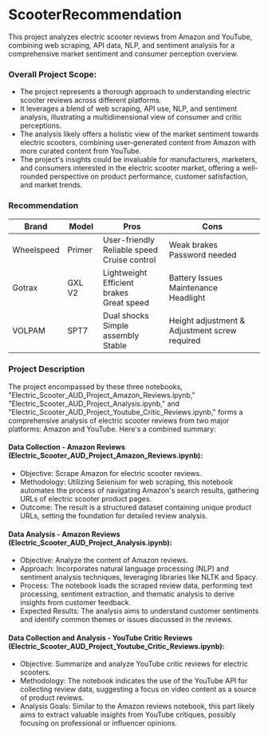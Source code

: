 # ScooterRecommendation
This project analyzes electric scooter reviews from Amazon and YouTube, combining web scraping, API data, NLP, and sentiment analysis for a comprehensive market sentiment and consumer perception overview.

### Overall Project Scope:

- The project represents a thorough approach to understanding electric scooter reviews across different platforms.
- It leverages a blend of web scraping, API use, NLP, and sentiment analysis, illustrating a multidimensional view of consumer and critic perceptions.
- The analysis likely offers a holistic view of the market sentiment towards electric scooters, combining user-generated content from Amazon with more curated content from YouTube.
- The project's insights could be invaluable for manufacturers, marketers, and consumers interested in the electric scooter market, offering a well-rounded perspective on product performance, customer satisfaction, and market trends.

### Recommendation

| Brand     | Model  | Pros                                  | Cons                                 |
|-----------|--------|---------------------------------------|--------------------------------------|
| Wheelspeed| Primer | User-friendly<br>Reliable speed<br>Cruise control | Weak brakes<br>Password needed       |
| Gotrax    | GXL V2 | Lightweight<br>Efficient brakes<br>Great speed    | Battery Issues<br>Maintenance<br>Headlight |
| VOLPAM    | SPT7   | Dual shocks<br>Simple assembly<br>Stable         | Height adjustment &<br>Adjustment screw required |

### Project Description

The project encompassed by these three notebooks, "Electric_Scooter_AUD_Project_Amazon_Reviews.ipynb," "Electric_Scooter_AUD_Project_Analysis.ipynb," and "Electric_Scooter_AUD_Project_Youtube_Critic_Reviews.ipynb," forms a comprehensive analysis of electric scooter reviews from two major platforms: Amazon and YouTube. Here's a combined summary:

#### Data Collection - Amazon Reviews (Electric_Scooter_AUD_Project_Amazon_Reviews.ipynb):

- Objective: Scrape Amazon for electric scooter reviews.
- Methodology: Utilizing Selenium for web scraping, this notebook automates the process of navigating Amazon's search results, gathering URLs of electric scooter product pages.
- Outcome: The result is a structured dataset containing unique product URLs, setting the foundation for detailed review analysis.

#### Data Analysis - Amazon Reviews (Electric_Scooter_AUD_Project_Analysis.ipynb):

- Objective: Analyze the content of Amazon reviews.
- Approach: Incorporates natural language processing (NLP) and sentiment analysis techniques, leveraging libraries like NLTK and Spacy.
- Process: The notebook loads the scraped review data, performing text processing, sentiment extraction, and thematic analysis to derive insights from customer feedback.
- Expected Results: The analysis aims to understand customer sentiments and identify common themes or issues discussed in the reviews.

#### Data Collection and Analysis - YouTube Critic Reviews (Electric_Scooter_AUD_Project_Youtube_Critic_Reviews.ipynb):

- Objective: Summarize and analyze YouTube critic reviews for electric scooters.
- Methodology: The notebook indicates the use of the YouTube API for collecting review data, suggesting a focus on video content as a source of product reviews.
- Analysis Goals: Similar to the Amazon reviews notebook, this part likely aims to extract valuable insights from YouTube critiques, possibly focusing on professional or influencer opinions.

